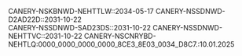 CANERY-NSKBNWD-NEHTTLW::2034-05-17
CANERY-NSSDNWD-D2AD22D::2031-10-22  
CANERY-NSSDNWD-SAD23DS::2031-10-22
CANERY-NSSDNWD-NEHTTVC::2031-10-22
CANERY-NSCNRYBD-NEHTLQ:0000_0000_0000_0000_8CE3_8E03_0034_D8C7.:10.01.2025
